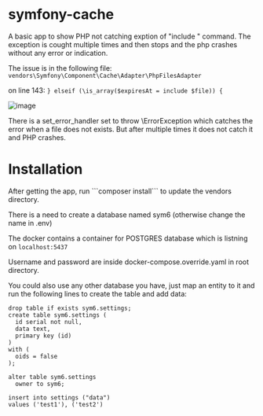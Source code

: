 # symfony-cache

A basic app to show PHP not catching exption of "include <file>" command.
The exception is cought multiple times and then stops and the php crashes without any error or indication.

The issue is in the following file: 
  ``` vendors\Symfony\Component\Cache\Adapter\PhpFilesAdapter  ```
  
  on line 143: ```} elseif (\is_array($expiresAt = include $file)) {```

![image](https://user-images.githubusercontent.com/53225926/158756826-92d96f82-3637-480a-8d58-a3c930c11499.png)


There is a set_error_handler set to throw \ErrorException which catches the error when a file does not exists.
But after multiple times it does not catch it and PHP crashes.


<h1>Installation</h1>
After getting the app, run ```composer install``` to update the vendors directory.

There is a need to create a database named sym6 (otherwise change the name in .env)
  
The docker contains a container for POSTGRES database which is listning on ```localhost:5437```
  
Username and password are inside docker-compose.override.yaml in root directory.
  
You could also use any other database you have, just map an entity to it
and run the following lines to create the table and add data:


  

```
drop table if exists sym6.settings;
create table sym6.settings (
  id serial not null,
  data text,
  primary key (id)
)
with (
  oids = false
);

alter table sym6.settings
  owner to sym6;

insert into settings ("data")
values ('test1'), ('test2')
```

